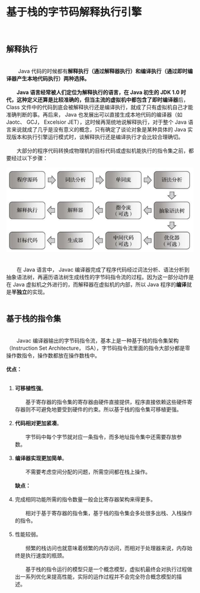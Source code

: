 # 基于栈的字节码解释执行引擎&emsp;  
&emsp;  
## 解释执行&emsp;  
&emsp;  
​&emsp;&emsp; Java 代码的时候都有**解释执行（通过解释器执行）**和**编译执行（通过即时编译器产生本地代码执行）**两种选择。&emsp;  
&emsp;  
​&emsp;&emsp;Java 语言经常被人们定位为解释执行的语言，在 Java 初生的 JDK 1.0 时代，这种定义还算是比较准确的，但当主流的虚拟机中都包含了**即时编译器**后， Class 文件中的代码到底会被解释执行还是编译执行，就成了只有虚拟机自己才能准确判断的事。再后来， Java 也发展出可以直接生成本地代码的编译器（如 Jaotc、 GCJ， Excelsior JET），这时候再笼统地说解释执行，对于整个 Java 语言来说就成了几乎是没有意义的概念，只有确定了谈论对象是某种具体的 Java 实现版本和执行引擎运行模式时，谈解释执行还是编译执行才会比较合理确切。&emsp;  
&emsp;  
​&emsp;&emsp;大部分的程序代码转换成物理机的目标代码或虚拟机能执行的指令集之前，都要经过以下步骤：&emsp;  
&emsp;  
<img src="基于栈的字节码解释执行引擎/1.png" alt="1" width='700px' />&emsp;  
&emsp;  
​&emsp;&emsp;在 Java 语言中， Javac 编译器完成了程序代码经过词法分析、语法分析到抽象语法树，再遍历语法树生成线性的字节码指令流的过程。因为这一部分动作是在 Java 虚拟机之外进行的，而解释器在虚拟机的内部，所以 Java 程序的**编译**就是**半独立**的实现。&emsp;  
&emsp;  
## 基于栈的指令集&emsp;  
&emsp;  
​&emsp;&emsp;Javac 编译器输出的字节码指令流，基本上是一种基于栈的指令集架构（Instruction Set Architecture， ISA），字节码指令流里面的指令大部分都是零操作数指令，操作数都放在操作数栈中。 &emsp;  
&emsp;  
**优点：**&emsp;  
&emsp;  
1. **可移植性强**。&emsp;  
&emsp;  
   ​&emsp;&emsp;基于寄存器的指令集的寄存器由硬件直接提供，程序直接依赖这些硬件寄存器则不可避免地要受到硬件的约束。所以基于栈的指令集可移植更强。&emsp;  
&emsp;  
2. **代码相对更加紧凑**。&emsp;  
&emsp;  
   ​&emsp;&emsp;字节码中每个字节就对应一条指令，而多地址指令集中还需要存放参数。&emsp;  
&emsp;  
3. **编译器实现更加简单**。&emsp;  
&emsp;  
   ​&emsp;&emsp;不需要考虑空间分配的问题，所需空间都在栈上操作。&emsp;  
&emsp;  
**缺点：**&emsp;&emsp;  
&emsp;  
1. 完成相同功能所需的指令数量一般会比寄存器架构来得更多。&emsp;  
&emsp;  
   ​&emsp;&emsp;相对于基于寄存器的指令集，基于栈的指令集会多处很多出栈、入栈操作的指令。&emsp;  
&emsp;  
2. 性能较弱。&emsp;  
&emsp;  
   ​&emsp;&emsp;频繁的栈访问也就意味着频繁的内存访问，而相对于处理器来说，内存始终是执行速度的瓶颈。&emsp;  
&emsp;  
​&emsp;&emsp;基于栈的指令运行的模型只是一个概念模型，虚拟机最终会对执行过程做出一系列优化来提高性能，实际的运作过程并不会完全符合概念模型的描述。&emsp;  
&emsp;  
&emsp;  
